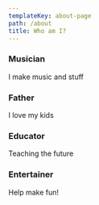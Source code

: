 ```yaml
---
templateKey: about-page
path: /about
title: Who am I?
---
```

### Musician

I make music and stuff

### Father

I love my kids

### Educator

Teaching the future

### Entertainer

Help make fun!